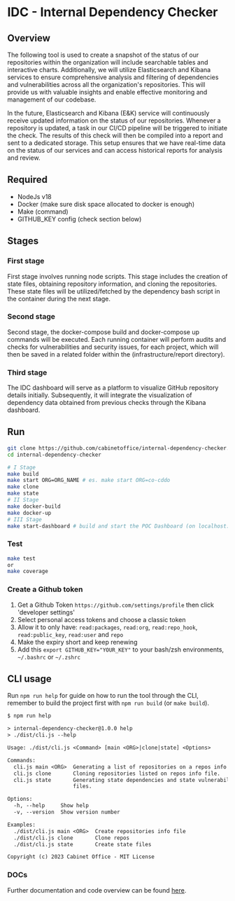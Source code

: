 # IDC - Internal Dependency Checker

## Overview

The following tool is used to create a snapshot of the status of our repositories within the organization will include searchable tables and interactive charts. Additionally, we will utilize Elasticsearch and Kibana services to ensure comprehensive analysis and filtering of dependencies and vulnerabilities across all the organization's repositories. This will provide us with valuable insights and enable effective monitoring and management of our codebase.

In the future, Elasticsearch and Kibana (E&K) service will continuously receive updated information on the status of our repositories. Whenever a repository is updated, a task in our CI/CD pipeline will be triggered to initiate the check. The results of this check will then be compiled into a report and sent to a dedicated storage. This setup ensures that we have real-time data on the status of our services and can access historical reports for analysis and review.

## Required

- NodeJs v18
- Docker (make sure disk space allocated to docker is enough)
- Make (command)
- GITHUB_KEY config (check section below)

## Stages

### First stage

First stage involves running node scripts. This stage includes the creation of state files, obtaining repository information, and cloning the repositories. These state files will be utilized/fetched by the dependency bash script in the container during the next stage.

### Second stage

Second stage, the docker-compose build and docker-compose up commands will be executed. Each running container will perform audits and checks for vulnerabilities and security issues, for each project, which will then be saved in a related folder within the (infrastructure/report directory).

### Third stage

The IDC dashboard will serve as a platform to visualize GitHub repository details initially. Subsequently, it will integrate the visualization of dependency data obtained from previous checks through the Kibana dashboard.

## Run

```bash
git clone https://github.com/cabinetoffice/internal-dependency-checker.git
cd internal-dependency-checker

# I Stage
make build
make start ORG=ORG_NAME # es. make start ORG=co-cddo
make clone
make state
# II Stage
make docker-build
make docker-up
# III Stage
make start-dashboard # build and start the POC Dashboard (on localhost:8080)
```

### Test

```bash
make test
or
make coverage
```

### Create a Github token

1. Get a Github Token `https://github.com/settings/profile` then click 'developer settings'
2. Select personal access tokens and choose a classic token
3. Allow it to only have: `read:packages`, `read:org`, `read:repo_hook`, `read:public_key`, `read:user` and `repo`
4. Make the expiry short and keep renewing
5. Add this `export GITHUB_KEY="YOUR_KEY"` to your bash/zsh environments, `~/.bashrc` or `~/.zshrc`

## CLI usage

Run `npm run help` for guide on how to run the tool through the CLI, remember to build the project first with `npm run build` (or `make build`).

```txt
$ npm run help

> internal-dependency-checker@1.0.0 help
> ./dist/cli.js --help

Usage: ./dist/cli.js <Command> [main <ORG>|clone|state] <Options>

Commands:
  cli.js main <ORG>  Generating a list of repositories on a repos info file.
  cli.js clone       Cloning repositories listed on repos info file.
  cli.js state       Generating state dependencies and state vulnerabilities
                     files.

Options:
  -h, --help     Show help                                             [boolean]
  -v, --version  Show version number                                   [boolean]

Examples:
  ./dist/cli.js main <ORG>  Create repositories info file
  ./dist/cli.js clone       Clone repos
  ./dist/cli.js state       Create state files

Copyright (c) 2023 Cabinet Office - MIT License
```

### DOCs

Further documentation and code overview can be found [here](https://github.com/cabinetoffice/internal-dependency-checker/tree/main/docs).

